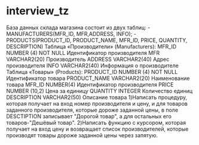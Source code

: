 # interview_tz
База данных склада магазина состоит из двух таблиц: -MANUFACTURERS(MFR_ID, MFR,ADDRESS, INFO); -PRODUCTS(PRODUCT_ID, PRODUCT_NAME, MFR_ID, PRICE, QUANTITY, DESCRIPTION)  Таблица «Производители» (Manufacturers):  MFR_ID NUMBER (4) NOT NULL Идентификатор производителя MFR VARCHAR2(20)        Производитель ADDRESS VARCHAR2(40)        Адрес производителя INFO VARCHAR2(40)        Информация о производителе   Таблица «Товары» (Products):  PRODUCT_ID   NUMBER (4) NOT NULL Идентификатор товара PRODUCT_NAME VARCHAR2(20) Наименование товара MFR_ID     NUMBER(4)         Идентификатор производителя PRICE     NUMBER (10,2) Цена за единицу QUANTITY     INTEGER         Количество единиц DESCRIPTION  VARCHAR2(50) Описание товара  1)Написать процедуру, которая получает на вход номер производителя и цену, и для товаров заданного производителя, которые дороже заданной цены, в поле DESCTIPTION записывает "Дорогой товар", а для остальных его товаров-"Дешёвый товар".   2)Написать функцию с курсором, которая получает на вход цену и возвращает список производителей, которые производят товары дороже заданной цены через запятую.
